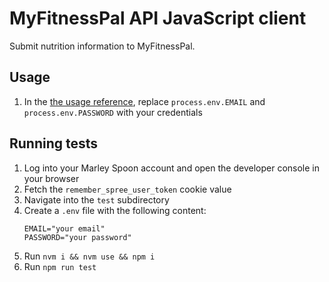 # MyFitnessPal API JavaScript client

Submit nutrition information to MyFitnessPal.

## Usage

1. In the [the usage reference](https://github.com/ViMaSter/marleyspoon-api/blob/main/test/client.test.js#L5C7-L27), replace `process.env.EMAIL` and `process.env.PASSWORD` with your credentials 

## Running tests

1. Log into your Marley Spoon account and open the developer console in your browser
2. Fetch the `remember_spree_user_token` cookie value
3. Navigate into the `test` subdirectory
4. Create a `.env` file with the following content:  
   ```
   EMAIL="your email"
   PASSWORD="your password"
   ```
5. Run `nvm i && nvm use && npm i`
6. Run `npm run test`
